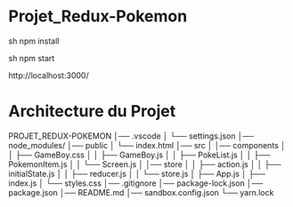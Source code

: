 # Projet_Redux-Pokemon

sh
npm install

sh 
npm start

http://localhost:3000/

# Architecture du Projet

PROJET_REDUX-POKEMON
│── .vscode
│   └── settings.json
│── node_modules/
│── public
│   └── index.html
│── src
│   │── components
│   │   ├── GameBoy.css
│   │   ├── GameBoy.js
│   │   ├── PokeList.js
│   │   ├── PokemonItem.js
│   │   └── Screen.js
│   │── store
│   │   ├── action.js
│   │   ├── initialState.js
│   │   ├── reducer.js
│   │   └── store.js
│   ├── App.js
│   ├── index.js
│   └── styles.css
│── .gitignore
│── package-lock.json
│── package.json
│── README.md
│── sandbox.config.json
└── yarn.lock
